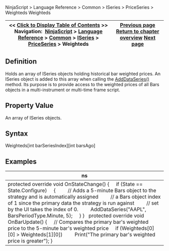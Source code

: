 ﻿
NinjaScript > Language Reference > Common > ISeries<T> > PriceSeries<double> > Weighteds
Weighteds

| << [Click to Display Table of Contents](weighteds.md) >> **Navigation:**     [NinjaScript](ninjascript.md) > [Language Reference](language_reference_wip.md) > [Common](common.md) > [ISeries<T>](iseriest.md) > [PriceSeries<double>](priceseries.md) > Weighteds | [Previous page](weighted.md) [Return to chapter overview](priceseries.md) [Next page](timeseries.md) |
| --- | --- |

## Definition
Holds an array of ISeries<double> objects holding historical bar weighted prices. An ISeries<double> object is added to this array when calling the [AddDataSeries()](adddataseries.md) method. Its purpose is to provide access to the weighted prices of all Bars objects in a multi-instrument or multi-time frame script. 
 
## Property Value
An array of ISeries<double> objects.
 
## Syntax
Weighteds[int barSeriesIndex][int barsAgo]
 
## 
## Examples
| ns |
| --- |
| protected override void OnStateChange()  {       if (State == State.Configure)      {          // Adds a 5-minute Bars object to the strategy and is automatically assigned          // a Bars object index of 1 since the primary data the strategy is run against          // set by the UI takes the index of 0.          AddDataSeries("AAPL", BarsPeriodType.Minute, 5);      } }    protected override void OnBarUpdate()  {       // Compares the primary bar's weighted price to the 5-minute bar's weighted price       if (Weighteds[0][0] > Weighteds[1][0])           Print("The primary bar's weighted price is greater");  } |

